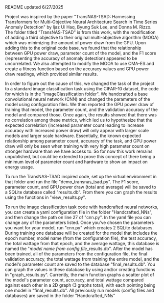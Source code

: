 README updated 6/27/2025

  Project was inspired by the paper "TransNAS-TSAD: Harnessing Transformers for Multi-Objective Neural Architecture Search in Time Series Anomaly Detection" by Ijaz Ul Haq, Byung Suk Lee, and Donna M. Rizzo. The folder titled "TransNAS-TSAD" is from this work, with the modification of adding a third objective to their original multi-objective algorithm (MOOA) which was minimizing the amount of power draw from the GPU. Upon adding this to the original code base, we found that the relationship between GPU power draw, parameter count of the model, and the F1 score (representing the accuracy of anomaly detection) appeared to be uncorrelated. We also attempted to modify the MOOA to use CMA-ES and create a fitness function based on the accuracy values and GPU power draw readings, which provided similar results.

  In order to figure out the cause of this, we changed the task of the project to a standard image classification task using the CIFAR-10 dataset, the code for which is in the "ImageClassification folder". We handcrafted a base convolutional neural network (CNN) and changed the parameters of the model using configuration files. We then reported the GPU power draw of training that model, the parameter count, and the validation accuracy of the model and compared those. Once again, the results showed that there was no correlation among these metrics, which led us to hypothesize that the expected correlation (increased parameter count leading to increase accuracy with increased power draw) will only appear with larger scale models and larger scale hardware. Essentially, the known expected relationship among parameter count, accuracy of the task, and GPU power draw will only be seen when training with very high parameter count on stronger hardware than we have access to. So for now this work remains unpublished, but could be extended to prove this concept of there being a minimum level of parameter count and hardware to show an impact on energy usage. 

  To run the TransNAS-TSAD inspired code, set up the virtual environment in that folder and run the file "demo_transnas_tsad.py". The F1 score, parameter count, and GPU power draw (total and average) will be saved to a SQLite database called "results.db". From there you can graph the results using the functions in "view_results.py".

  To run the image classification task code with handcrafted neural networks, you can create a yaml configuration file in the folder "Handcrafted_NNs", and then change the path on line 27 of "cnn.py". In the yaml file you can change any of the parameters listed. Once you've chosen the parameters you want for your model, run "cnn.py" which creates 2 SQLite databases. During training one database will be created for the model that includes the epoch number, model name (from the configuration file), the test accuracy, the total wattage from that epoch, and the average wattage, this database is named the "*model name from config file*_results.db". After the model has been trained, all of the parameters from the configuration file, the final validation accuracy, the total wattage from training the entire model, and the model's parameter count are saved to the database "final_results.db". You can graph the values in these database by using and/or creating functions in "graph_results.py". Currently, the main function graphs a scatter plot of the model's parameter count, accuracy, and total wattage compared against each other in a 2D graph (3 graphs total), with each pointing being one model in "final_results.db". All previously run models (config files and databases) are saved in the folder "Handcrafted_NNs"
